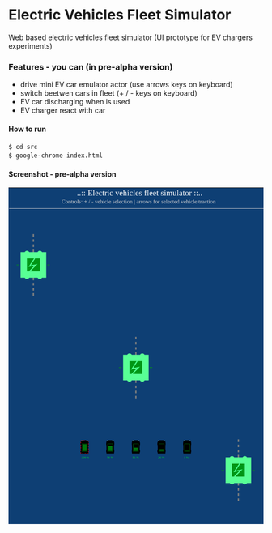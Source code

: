 # Electric Vehicles Fleet Simulator

Web based electric vehicles fleet simulator (UI prototype for EV chargers experiments)

### Features - you can (in pre-alpha version)
- drive mini EV car emulator actor (use arrows keys on keyboard)
- switch beetwen cars in fleet (+ / - keys on keyboard)
- EV car discharging when is used
- EV charger react with car

#### How to run

```bash
$ cd src
$ google-chrome index.html
```

#### Screenshot - pre-alpha version

![Preview screenshot1](assets/preview-screenshot1.png)
